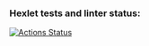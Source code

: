 ### Hexlet tests and linter status:
[![Actions Status](https://github.com/anawachovski/frontend-project-46/workflows/hexlet-check/badge.svg)](https://github.com/anawachovski/frontend-project-46/actions)